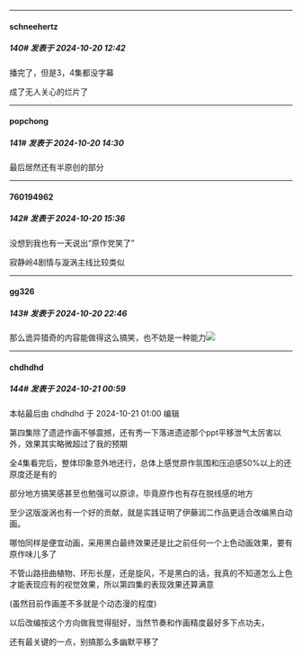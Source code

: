 ﻿
*****

####  schneehertz  
##### 140#       发表于 2024-10-20 12:42

播完了，但是3，4集都没字幕

成了无人关心的烂片了


*****

####  popchong  
##### 141#       发表于 2024-10-20 14:30

最后居然还有半原创的部分


*****

####  760194962  
##### 142#       发表于 2024-10-20 15:36

没想到我也有一天说出“原作党笑了”

寂静岭4剧情与漩涡主线比较类似


*****

####  gg326  
##### 143#       发表于 2024-10-20 22:46

那么诡异猎奇的内容能做得这么搞笑，也不妨是一种能力<img src="https://static.saraba1st.com/image/smiley/face2017/037.png" referrerpolicy="no-referrer">


*****

####  chdhdhd  
##### 144#       发表于 2024-10-21 00:59

 本帖最后由 chdhdhd 于 2024-10-21 01:00 编辑 

第四集除了遗迹作画不够震撼，还有秀一下落进遗迹那个ppt平移泄气太厉害以外，效果其实略微超过了我的预期

全4集看完后，整体印象意外地还行，总体上感觉原作氛围和压迫感50%以上的还原度还是有的

部分地方搞笑感甚至也勉强可以原谅，毕竟原作也有存在脱线感的地方

至少这版漩涡也有一个好的贡献，就是实践证明了伊藤润二作品更适合改编黑白动画。

哪怕同样是便宜动画，采用黑白最终效果还是比之前任何一个上色动画效果，要有原作味儿多了

不管山路扭曲植物、环形长屋，还是旋风，不是黑白的话，我真的不知道怎么上色才能表现应有的视觉效果，所以第四集的表现效果还算满意

(虽然目前作画差不多就是个动态漫的程度)

以后改编按这个方向做我觉得挺好，当然节奏和作画精度最好多下点功夫，

还有最关键的一点，别搞那么多幽默平移了

